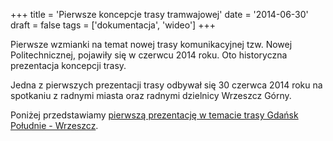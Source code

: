 +++
title = 'Pierwsze koncepcje trasy tramwajowej'
date = '2014-06-30'
draft = false
tags = ['dokumentacja', 'wideo']
+++

Pierwsze wzmianki na temat nowej trasy komunikacyjnej tzw. Nowej Politechnicznej, pojawiły się w czerwcu 2014 roku. Oto historyczna prezentacja koncepcji trasy.

<!--more-->

Jedna z pierwszych prezentacji trasy odbywał się 30 czerwca 2014 roku na spotkaniu z radnymi miasta oraz radnymi dzielnicy Wrzeszcz Górny. 

Poniżej przedstawiamy [pierwszą prezentację w temacie trasy Gdańsk Południe - Wrzeszcz](1_brg_nowa_politechniczna.pdf).

<!-- TODO: embed PDF -->
